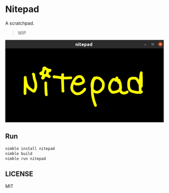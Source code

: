 # Nitepad

A scratchpad.

> WIP

![nitepad](https://github.com/nitely/nitepad/raw/master/nitepad.png)

## Run

```
nimble install nitepad
nimble build
nimble run nitepad
```

## LICENSE

MIT
